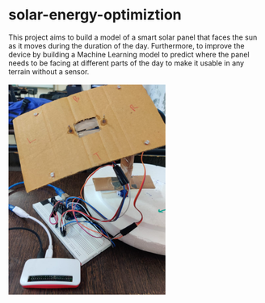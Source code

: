 # solar-energy-optimiztion
This project aims to build a model of a smart solar panel that faces the sun as it moves during the duration of the day. Furthermore, to improve the device by building a Machine Learning model to predict where the panel needs to be facing at different parts of the day to make it usable in any terrain without a sensor. <br/>
<br/>
![solar](/Doc/demo_solar.png)
